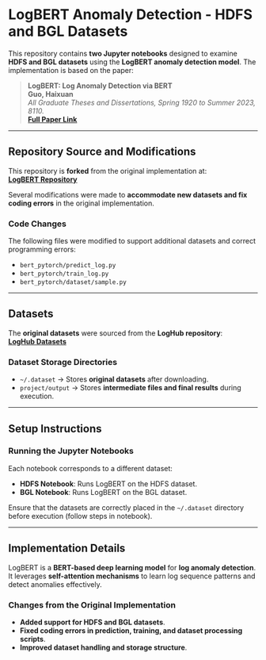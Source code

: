 

# **LogBERT Anomaly Detection - HDFS and BGL Datasets**  

This repository contains **two Jupyter notebooks** designed to examine **HDFS and BGL datasets** using the **LogBERT anomaly detection model**. The implementation is based on the paper:  

> **LogBERT: Log Anomaly Detection via BERT**  
> **Guo, Haixuan**  
> *All Graduate Theses and Dissertations, Spring 1920 to Summer 2023, 8110.*  
> [**Full Paper Link**](https://digitalcommons.usu.edu/etd/8110)  

---

## **Repository Source and Modifications**  
This repository is **forked** from the original implementation at:  
[**LogBERT Repository**](https://github.com/HelenGuohx/logbert)  

Several modifications were made to **accommodate new datasets and fix coding errors** in the original implementation.  

### **Code Changes**  
The following files were modified to support additional datasets and correct programming errors:  
- `bert_pytorch/predict_log.py`  
- `bert_pytorch/train_log.py`  
- `bert_pytorch/dataset/sample.py`  

---

## **Datasets**  
The **original datasets** were sourced from the **LogHub repository**:  
[**LogHub Datasets**](https://github.com/logpai/loghub)  

### **Dataset Storage Directories**  
- `~/.dataset` → Stores **original datasets** after downloading.  
- `project/output` → Stores **intermediate files and final results** during execution.  

---

## **Setup Instructions**  
### **Running the Jupyter Notebooks**  
Each notebook corresponds to a different dataset:  
- **HDFS Notebook**: Runs LogBERT on the HDFS dataset.  
- **BGL Notebook**: Runs LogBERT on the BGL dataset.  

Ensure that the datasets are correctly placed in the `~/.dataset` directory before execution (follow steps in notebook).  

---

## **Implementation Details**  
LogBERT is a **BERT-based deep learning model** for **log anomaly detection**. It leverages **self-attention mechanisms** to learn log sequence patterns and detect anomalies effectively.  

### **Changes from the Original Implementation**  
- **Added support for HDFS and BGL datasets**.  
- **Fixed coding errors in prediction, training, and dataset processing scripts**.  
- **Improved dataset handling and storage structure**.  

